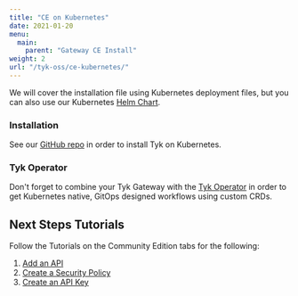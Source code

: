 ```yaml
---
title: "CE on Kubernetes"
date: 2021-01-20
menu:
  main:
    parent: "Gateway CE Install"
weight: 2
url: "/tyk-oss/ce-kubernetes/"
---
```


We will cover the installation file using Kubernetes deployment files, but you can also use our Kubernetes [Helm Chart](https://github.com/TykTechnologies/tyk-helm-chart).

### Installation 

See our [GitHub repo](https://github.com/TykTechnologies/tyk-oss-k8s-deployment) in order to install Tyk on Kubernetes.  


### Tyk Operator
Don't forget to combine your Tyk Gateway with the [Tyk Operator](https://github.com/TykTechnologies/tyk-operator) in order to get Kubernetes native, GitOps designed workflows using custom CRDs.

## Next Steps Tutorials

Follow the Tutorials on the Community Edition tabs for the following:

1. [Add an API](/docs/getting-started/tutorials/create-api/)
2. [Create a Security Policy](/docs/getting-started/tutorials/create-security-policy/)
3. [Create an API Key](/docs/getting-started/tutorials/create-api-key/)